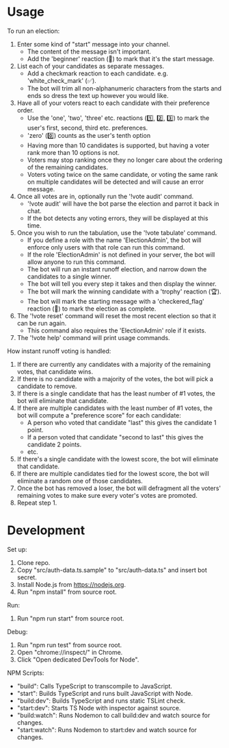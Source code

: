 ﻿# Usage

To run an election:
1. Enter some kind of "start" message into your channel.
    - The content of the message isn't important.
    - Add the 'beginner' reaction (🔰) to mark that it's the start message.
2. List each of your candidates as separate messages.
    - Add a checkmark reaction to each candidate. e.g. 'white_check_mark' (✅).
    - The bot will trim all non-alphanumeric characters from the starts and ends so dress the text up however you would like.
3. Have all of your voters react to each candidate with their preference order.
    - Use the 'one', 'two', 'three' etc. reactions (1️⃣, 2️⃣, 3️⃣) to mark the user's first, second, third etc. preferences.
    - 'zero' (0️⃣) counts as the user's tenth option
    - Having more than 10 candidates is supported, but having a voter rank more than 10 options is not.
    - Voters may stop ranking once they no longer care about the ordering of the remaining candidates.
    - Voters voting twice on the same candidate, or voting the same rank on multiple candidates will be detected and will cause an error message.
4. Once all votes are in, optionally run the '!vote audit' command.
    - '!vote audit' will have the bot parse the election and parrot it back in chat.
    - If the bot detects any voting errors, they will be displayed at this time.
5. Once you wish to run the tabulation, use the '!vote tabulate' command.
    - If you define a role with the name 'ElectionAdmin', the bot will enforce only users with that role can run this command.
    - If the role 'ElectionAdmin' is not defined in your server, the bot will allow anyone to run this command.
    - The bot will run an instant runoff election, and narrow down the candidates to a single winner.
    - The bot will tell you every step it takes and then display the winner.
    - The bot will mark the winning candidate with a 'trophy' reaction (🏆).
    - The bot will mark the starting message with a 'checkered_flag' reaction (🏁) to mark the election as complete.
6. The '!vote reset' command will reset the most recent election so that it can be run again.
    - This command also requires the 'ElectionAdmin' role if it exists.
7. The '!vote help' command will print usage commands.

How instant runoff voting is handled:
1. If there are currently any candidates with a majority of the remaining votes, that candidate wins.
2. If there is no candidate with a majority of the votes, the bot will pick a candidate to remove.
3. If there is a single candidate that has the least number of #1 votes, the bot will eliminate that candidate.
4. If there are multiple candidates with the least number of #1 votes, the bot will compute a "preference score" for each candidate:
    - A person who voted that candidate "last" this gives the candidate 1 point.
    - If a person voted that candidate "second to last" this gives the candidate 2 points.
    - etc.
5. If there's a single candidate with the lowest score, the bot will eliminate that candidate.
6. If there are multiple candidates tied for the lowest score, the bot will eliminate a random one of those candidates.
7. Once the bot has removed a loser, the bot will defragment all the voters' remaining votes to make sure every voter's votes are promoted.
8. Repeat step 1.

# Development

Set up:
1. Clone repo.
2. Copy "src/auth-data.ts.sample" to "src/auth-data.ts" and insert bot secret.
3. Install Node.js from https://nodejs.org.
4. Run "npm install" from source root.

Run:
1. Run "npm run start" from source root.

Debug:
1. Run "npm run test" from source root.
2. Open "chrome://inspect/" in Chrome.
3. Click "Open dedicated DevTools for Node".

NPM Scripts:
- "build": Calls TypeScript to transcompile to JavaScript.
- "start": Builds TypeScript and runs built JavaScript with Node.
- "build:dev": Builds TypeScript and runs static TSLint check.
- "start:dev": Starts TS Node with inspector against source.
- "build:watch": Runs Nodemon to call build:dev and watch source for changes.
- "start:watch": Runs Nodemon to start:dev and watch source for changes.